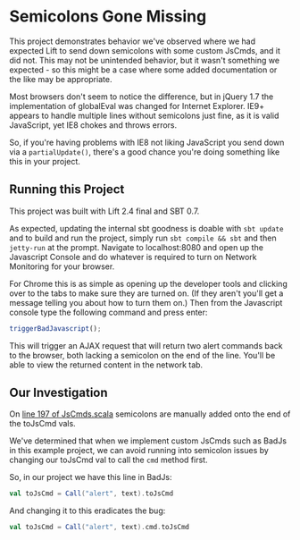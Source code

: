 # Semicolons Gone Missing

This project demonstrates behavior we've observed where we had expected Lift to send down semicolons
with some custom JsCmds, and it did not. This may not be unintended behavior, but it wasn't something
we expected - so this might be a case where some added documentation or the like may be appropriate.

Most browsers don't seem to notice the difference, but in jQuery 1.7 the implementation of globalEval 
was changed for Internet Explorer. IE9+ appears to handle multiple lines without semicolons just fine,
as it is valid JavaScript, yet IE8 chokes and throws errors.

So, if you're having problems with IE8 not liking JavaScript you send down via a `partialUpdate()`, there's
a good chance you're doing something like this in your project.

## Running this Project

This project was built with Lift 2.4 final and SBT 0.7.

As expected, updating the internal sbt goodness is doable with `sbt update` and to build and run the project, 
simply run `sbt compile && sbt` and then `jetty-run` at the prompt. Navigate to localhost:8080 and open up
the Javascript Console and do whatever is required to turn on Network Monitoring for your browser.

For Chrome this is as simple as opening up the developer tools and clicking over to the tabs to make sure they
are turned on. (If they aren't you'll get a message telling you about how to turn them on.) Then from the Javascript
console type the following command and press enter:

```javascript
triggerBadJavascript();
```

This will trigger an AJAX request that will return two alert commands back to the browser, both lacking a semicolon
on the end of the line. You'll be able to view the returned content in the network tab.

## Our Investigation

On [line 197 of JsCmds.scala](https://github.com/lift/framework/blob/master/web/webkit/src/main/scala/net/liftweb/http/js/JsCommands.scala#L197)
semicolons are manually added onto the end of the toJsCmd vals.

We've determined that when we implement custom JsCmds such as BadJs in this example project, we can avoid running into
semicolon issues by changing our toJsCmd val to call the `cmd` method first.

So, in our project we have this line in BadJs:

```scala
val toJsCmd = Call("alert", text).toJsCmd
```

And changing it to this eradicates the bug:

```scala
val toJsCmd = Call("alert", text).cmd.toJsCmd
```

